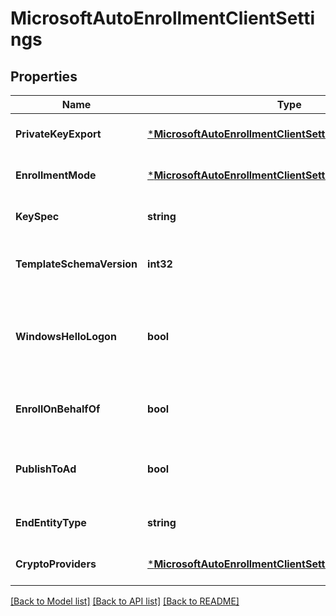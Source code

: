 # MicrosoftAutoEnrollmentClientSettings

## Properties
Name | Type | Description | Notes
------------ | ------------- | ------------- | -------------
**PrivateKeyExport** | [***MicrosoftAutoEnrollmentClientSettingsPrivateKeyExport**](MicrosoftAutoEnrollmentClientSettings_private_key_export.md) |  | [optional] [default to null]
**EnrollmentMode** | [***MicrosoftAutoEnrollmentClientSettingsEnrollmentMode**](MicrosoftAutoEnrollmentClientSettings_enrollment_mode.md) |  | [optional] [default to null]
**KeySpec** | **string** | Describes KeySpec | [optional] [default to null]
**TemplateSchemaVersion** | **int32** | Certificate template schema version | [optional] [default to null]
**WindowsHelloLogon** | **bool** | If true, certificate is used for Windows Hello for Business authentication | [optional] [default to null]
**EnrollOnBehalfOf** | **bool** | If true, certificate is enrolled on behalf of user | [optional] [default to null]
**PublishToAd** | **bool** | If true, certificate is published to Active Directory | [optional] [default to null]
**EndEntityType** | **string** | Describes the type of End Entity Type | [optional] [default to null]
**CryptoProviders** | [***MicrosoftAutoEnrollmentClientSettingsCryptoProviders**](MicrosoftAutoEnrollmentClientSettings_crypto_providers.md) |  | [optional] [default to null]

[[Back to Model list]](../README.md#documentation-for-models) [[Back to API list]](../README.md#documentation-for-api-endpoints) [[Back to README]](../README.md)

